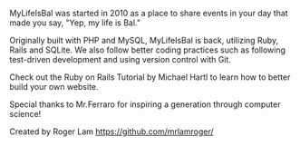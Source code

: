 MyLifeIsBal was started in 2010 as a place to share events in your day that made you say, "Yep, my life is Bal."

Originally built with PHP and MySQL, MyLifeIsBal is back, utilizing Ruby, Rails and SQLite. We also follow better coding practices such as following test-driven development and using version control with Git.

Check out the Ruby on Rails Tutorial by Michael Hartl to learn how to better build your own website.

Special thanks to Mr.Ferraro for inspiring a generation through computer science!

Created by Roger Lam
https://github.com/mrlamroger/